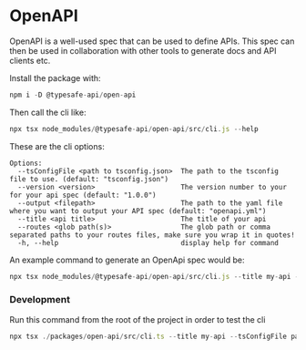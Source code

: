 # OpenAPI

OpenAPI is a well-used spec that can be used to define APIs. This spec can then be used in collaboration with other tools to generate docs and API clients etc.

Install the package with:
```typescript
npm i -D @typesafe-api/open-api
```

Then call the cli like:
```typescript
npx tsx node_modules/@typesafe-api/open-api/src/cli.js --help
```

These are the cli options: 
```
Options:
  --tsConfigFile <path to tsconfig.json>  The path to the tsconfig file to use. (default: "tsconfig.json")
  --version <version>                     The version number to your for your api spec (default: "1.0.0")
  --output <filepath>                     The path to the yaml file where you want to output your API spec (default: "openapi.yml")
  --title <api title>                     The title of your api
  --routes <glob path(s)>                 The glob path or comma separated paths to your routes files, make sure you wrap it in quotes!
  -h, --help                              display help for command
```

An example command to generate an OpenApi spec would be:
```typescript
npx tsx node_modules/@typesafe-api/open-api/src/cli.js --title my-api --routes "path-to-route-definitions/**/*.ts"
```

### Development

Run this command from the root of the project in order to test the cli

```typescript
npx tsx ./packages/open-api/src/cli.ts --title my-api --tsConfigFile packages/core/tsconfig.spec.json --routes "packages/core/test/**/*.ts"
```
